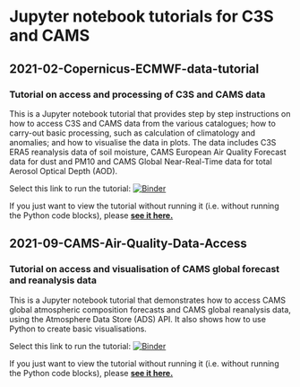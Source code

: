 # Jupyter notebook tutorials for C3S and CAMS

## 2021-02-Copernicus-ECMWF-data-tutorial
### Tutorial on access and processing of C3S and CAMS data
This is a Jupyter notebook tutorial that provides step by step instructions on how to access C3S and CAMS data from the various catalogues; how to carry-out basic processing, such as calculation of climatology and anomalies; and how to visualise the data in plots. The data includes C3S ERA5 reanalysis data of soil moisture, CAMS European Air Quality Forecast data for dust and PM10 and CAMS Global Near-Real-Time data for total Aerosol Optical Depth (AOD).

Select this link to run the tutorial: [![Binder](https://mybinder.org/badge_logo.svg)](https://mybinder.org/v2/gh/ecmwf-projects/copernicus-training/HEAD?urlpath=lab/tree/2021-02-Copernicus-ECMWF-data-tutorial.ipynb)

If you just want to view the tutorial without running it (i.e. without running the Python code blocks), please **[see it here.](https://nbviewer.jupyter.org/github/ecmwf-projects/copernicus-training/blob/master/2021-02-Copernicus-ECMWF-data-tutorial.ipynb)**

## 2021-09-CAMS-Air-Quality-Data-Access
### Tutorial on access and visualisation of CAMS global forecast and reanalysis data
This is a Jupyter notebook tutorial that demonstrates how to access CAMS global atmospheric composition forecasts and CAMS global reanalysis data, using the Atmosphere Data Store (ADS) API. It also shows how to use Python to create basic visualisations.

Select this link to run the tutorial: [![Binder](https://mybinder.org/badge_logo.svg)](https://mybinder.org/v2/gh/ecmwf-projects/copernicus-training/HEAD?urlpath=lab/tree/2021-09-CAMS-Air-Quality-Data-Access.ipynb)

If you just want to view the tutorial without running it (i.e. without running the Python code blocks), please **[see it here.](https://nbviewer.jupyter.org/github/ecmwf-projects/copernicus-training/blob/master/2021-09-CAMS-Air-Quality-Data-Access.ipynb)**
